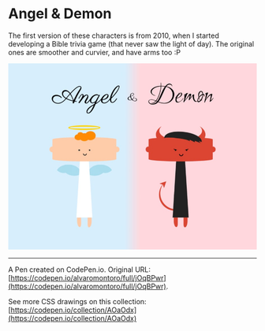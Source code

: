 # Angel & Demon

The first version of these characters is from 2010, when I started developing a Bible trivia game (that never saw the light of day). The original ones are smoother and curvier, and have arms too :P

![cartoon of an angel and a demon floating side by side](https://github.com/alvaromontoro/CSS-Illustrations/blob/master/illustrations/cartoons/angel-demon/angel-demon.jpeg?raw=true)

---

A Pen created on CodePen.io. Original URL: [https://codepen.io/alvaromontoro/full/jOqBPwr](https://codepen.io/alvaromontoro/full/jOqBPwr).

See more CSS drawings on this collection: [https://codepen.io/collection/AOaOdx](https://codepen.io/collection/AOaOdx)
